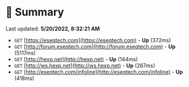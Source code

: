 # 📖 Summary
Last updated: **5/20/2022, 8:32:21 AM**

- `GET` [https://eseqtech.com](https://eseqtech.com) - **Up** (372ms)
- `GET` [http://forum.eseqtech.com](http://forum.eseqtech.com) - **Up** (5117ms)
- `GET` [http://hexp.net](http://hexp.net) - **Up** (144ms)
- `GET` [http://ws.hexp.net](http://ws.hexp.net) - **Up** (267ms)
- `GET` [http://eseqtech.com/infoline](http://eseqtech.com/infoline) - **Up** (418ms)
